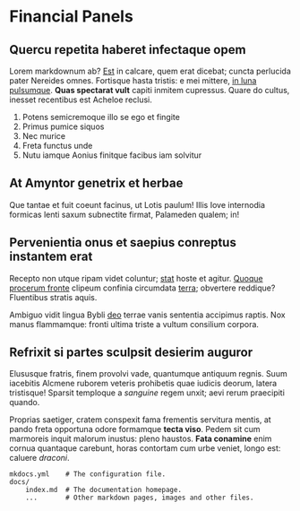 # Financial Panels

## Quercu repetita haberet infectaque opem

Lorem markdownum ab? [Est](http://www.illi-astu.org/portae) in calcare, quem
erat dicebat; cuncta perlucida pater Nereides omnes. Fortisque hasta tristis: e
mei mittere, [in luna pulsumque](http://tanget.com/possemque.php). **Quas
spectarat vult** capiti inmitem cupressus. Quare do cultus, inesset recentibus
est Acheloe reclusi.

1. Potens semicremoque illo se ego et fingite
2. Primus pumice siquos
3. Nec murice
4. Freta functus unde
5. Nutu iamque Aonius finitque facibus iam solvitur

## At Amyntor genetrix et herbae

Que tantae et fuit coeunt facinus, ut Lotis paulum! Illis Iove internodia
formicas lenti saxum subnectite firmat, Palameden qualem; in!

## Pervenientia onus et saepius conreptus instantem erat

Recepto non utque ripam videt coluntur;
[stat](http://viridem-torquetur.net/eterat) hoste et agitur. [Quoque procerum
fronte](http://bustaquoniam.org/effudit) clipeum confinia circumdata
[terra](http://per.net/ferro-sanguine); obvertere reddique? Fluentibus stratis
aquis.

Ambiguo vidit lingua Bybli [deo](http://www.indicio-praemia.org/) terrae vanis
sententia accipimus raptis. Nox manus flammamque: fronti ultima triste a vultum
consilium corpora.

## Refrixit si partes sculpsit desierim auguror

Elususque fratris, finem provolvi vade, quantumque antiquum regnis. Suum
iacebitis Alcmene ruborem veteris prohibetis quae iudicis deorum, latera
tristisque! Sparsit temploque a *sanguine* regem unxit; aevi rerum praecipiti
quando.

Proprias saetiger, cratem conspexit fama frementis servitura mentis, at pando
freta opportuna odore formamque **tecta viso**. Pedem sit cum marmoreis inquit
malorum inustus: pleno haustos. **Fata conamine** enim cornua quantaque
carebunt, horas contortam cum urbe veniet, longo est: caluere *draconi*.

    mkdocs.yml    # The configuration file.
    docs/
        index.md  # The documentation homepage.
        ...       # Other markdown pages, images and other files.


